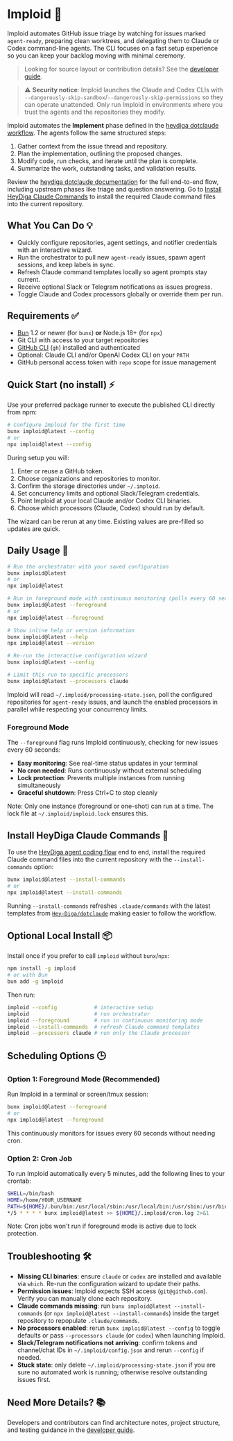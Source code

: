 # Imploid 🤖

Imploid automates GitHub issue triage by watching for issues marked `agent-ready`, preparing clean worktrees, and delegating them to Claude or Codex command-line agents. The CLI focuses on a fast setup experience so you can keep your backlog moving with minimal ceremony.

> Looking for source layout or contribution details? See the [developer guide](README.dev.md).

> ⚠️ **Security notice**: Imploid launches the Claude and Codex CLIs with `--dangerously-skip-sandbox`/`--dangerously-skip-permissions` so they can operate unattended. Only run Imploid in environments where you trust the agents and the repositories they modify.

Imploid automates the **Implement** phase defined in the [heydiga dotclaude workflow](https://github.com/Hey-Diga/dotclaude). The agents follow the same structured steps:

1. Gather context from the issue thread and repository.
2. Plan the implementation, outlining the proposed changes.
3. Modify code, run checks, and iterate until the plan is complete.
4. Summarize the work, outstanding tasks, and validation results.

Review the [heydiga dotclaude documentation](https://github.com/Hey-Diga/dotclaude) for the full end-to-end flow, including upstream phases like triage and question answering. Go to [Install HeyDiga Claude Commands](#install-heydiga-claude-commands) to install the required Claude command files into the current repository.

## What You Can Do 💡

- Quickly configure repositories, agent settings, and notifier credentials with an interactive wizard.
- Run the orchestrator to pull new `agent-ready` issues, spawn agent sessions, and keep labels in sync.
- Refresh Claude command templates locally so agent prompts stay current.
- Receive optional Slack or Telegram notifications as issues progress.
- Toggle Claude and Codex processors globally or override them per run.

## Requirements ✅

- [Bun](https://bun.sh/) 1.2 or newer (for `bunx`) **or** Node.js 18+ (for `npx`)
- Git CLI with access to your target repositories
- [GitHub CLI](https://cli.github.com/) (`gh`) installed and authenticated
- Optional: Claude CLI and/or OpenAI Codex CLI on your `PATH`
- GitHub personal access token with `repo` scope for issue management

## Quick Start (no install) ⚡

Use your preferred package runner to execute the published CLI directly from npm:

```bash
# Configure Imploid for the first time
bunx imploid@latest --config
# or
npx imploid@latest --config
```

During setup you will:

1. Enter or reuse a GitHub token.
2. Choose organizations and repositories to monitor.
3. Confirm the storage directories under `~/.imploid`.
4. Set concurrency limits and optional Slack/Telegram credentials.
5. Point Imploid at your local Claude and/or Codex CLI binaries.
6. Choose which processors (Claude, Codex) should run by default.

The wizard can be rerun at any time. Existing values are pre-filled so updates are quick.

## Daily Usage 🔁

```bash
# Run the orchestrator with your saved configuration
bunx imploid@latest
# or
npx imploid@latest

# Run in foreground mode with continuous monitoring (polls every 60 seconds)
bunx imploid@latest --foreground
# or
npx imploid@latest --foreground

# Show inline help or version information
bunx imploid@latest --help
npx imploid@latest --version

# Re-run the interactive configuration wizard
bunx imploid@latest --config

# Limit this run to specific processors
bunx imploid@latest --processors claude
```

Imploid will read `~/.imploid/processing-state.json`, poll the configured repositories for `agent-ready` issues, and launch the enabled processors in parallel while respecting your concurrency limits.

### Foreground Mode

The `--foreground` flag runs Imploid continuously, checking for new issues every 60 seconds:

- **Easy monitoring**: See real-time status updates in your terminal
- **No cron needed**: Runs continuously without external scheduling
- **Lock protection**: Prevents multiple instances from running simultaneously
- **Graceful shutdown**: Press Ctrl+C to stop cleanly

Note: Only one instance (foreground or one-shot) can run at a time. The lock file at `~/.imploid/imploid.lock` ensures this.

## Install HeyDiga Claude Commands 🧩

To use the [HeyDiga agent coding flow](https://github.com/Hey-Diga/dotclaude) end to end, install the required Claude command files into the current repository with the `--install-commands` option:

```bash
bunx imploid@latest --install-commands
# or
npx imploid@latest --install-commands
```

Running `--install-commands` refreshes `.claude/commands` with the latest templates from [`Hey-Diga/dotclaude`](https://github.com/Hey-Diga/dotclaude) making easier to follow the workflow.

## Optional Local Install 📦

Install once if you prefer to call `imploid` without `bunx`/`npx`:

```bash
npm install -g imploid
# or with Bun
bun add -g imploid
```

Then run:

```bash
imploid --config            # interactive setup
imploid                     # run orchestrator
imploid --foreground        # run in continuous monitoring mode
imploid --install-commands  # refresh Claude command templates
imploid --processors claude # run only the Claude processor
```

## Scheduling Options 🕒

### Option 1: Foreground Mode (Recommended)

Run Imploid in a terminal or screen/tmux session:

```bash
bunx imploid@latest --foreground
# or
npx imploid@latest --foreground
```

This continuously monitors for issues every 60 seconds without needing cron.

### Option 2: Cron Job

To run Imploid automatically every 5 minutes, add the following lines to your crontab:

```bash
SHELL=/bin/bash
HOME=/home/YOUR_USERNAME
PATH=${HOME}/.bun/bin:/usr/local/sbin:/usr/local/bin:/usr/sbin:/usr/bin:/sbin:/bin
*/5 * * * * bunx imploid@latest >> ${HOME}/.imploid/cron.log 2>&1
```

Note: Cron jobs won't run if foreground mode is active due to lock protection.

## Troubleshooting 🛠️

- **Missing CLI binaries**: ensure `claude` or `codex` are installed and available via `which`. Re-run the configuration wizard to update their paths.
- **Permission issues**: Imploid expects SSH access (`git@github.com`). Verify you can manually clone each repository.
- **Claude commands missing**: run `bunx imploid@latest --install-commands` (or `npx imploid@latest --install-commands`) inside the target repository to repopulate `.claude/commands`.
- **No processors enabled**: rerun `bunx imploid@latest --config` to toggle defaults or pass `--processors claude` (or `codex`) when launching Imploid.
- **Slack/Telegram notifications not arriving**: confirm tokens and channel/chat IDs in `~/.imploid/config.json` and rerun `--config` if needed.
- **Stuck state**: only delete `~/.imploid/processing-state.json` if you are sure no automated work is running; otherwise resolve outstanding issues first.

## Need More Details? 📚

Developers and contributors can find architecture notes, project structure, and testing guidance in the [developer guide](README.dev.md).
